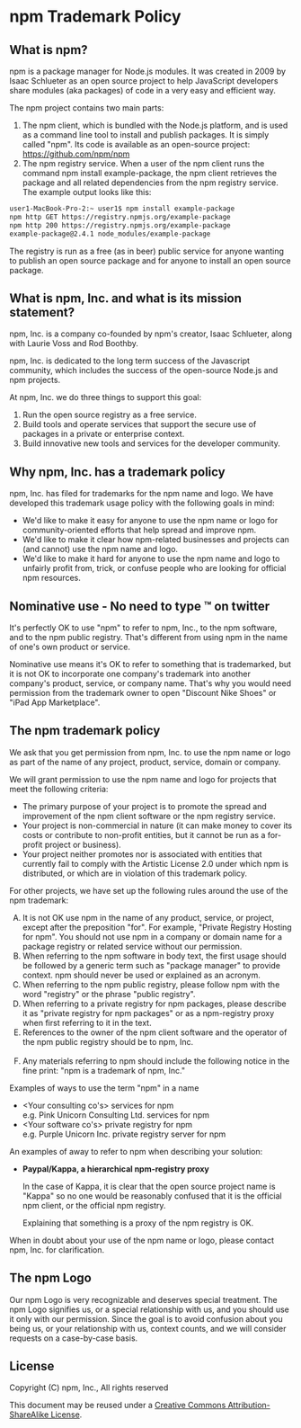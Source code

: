 # npm Trademark Policy

## What is npm?

npm is a package manager for Node.js modules.   It was created in 2009
by Isaac Schlueter as an open source project to help JavaScript
developers share modules (aka packages) of code in a very easy and
efficient way.

The npm project contains two main parts:

1. The npm client, which is bundled with the Node.js platform, and is
   used as a command line tool to install and publish packages.  It is
   simply called "npm".  Its code is available as an open-source
   project: https://github.com/npm/npm
2. The npm registry service.   When a user of the npm client runs the
   command npm install example-package, the npm client retrieves the
   package and all related dependencies from the npm registry service.
   The example output looks like this:

```BASH
user1-MacBook-Pro-2:~ user1$ npm install example-package
npm http GET https://registry.npmjs.org/example-package
npm http 200 https://registry.npmjs.org/example-package
example-package@2.4.1 node_modules/example-package
```

The registry is run as a free (as in beer) public service for anyone
wanting to publish an open source package and for anyone to install an
open source package.

## What is npm, Inc. and what is its mission statement?

npm, Inc. is a company co-founded by npm's creator, Isaac Schlueter,
along with Laurie Voss and Rod Boothby.

npm, Inc. is dedicated to the long term success of the Javascript
community, which includes the success of the open-source Node.js and
npm projects.

At npm, Inc. we do three things to support this goal:

1.	Run the open source registry as a free service.
2.	Build tools and operate services that support the secure use of
    packages in a private or enterprise context.
3.	Build innovative new tools and services for the developer
    community.

## Why npm, Inc. has a trademark policy

npm, Inc. has filed for trademarks for the npm name and logo. We have
developed this trademark usage policy with the following goals in
mind:

* We'd like to make it easy for anyone to use the npm name or logo for
  community-oriented efforts that help spread and improve npm.</br>
* We'd like to make it clear how npm-related businesses and projects
  can (and cannot) use the npm name and logo.</br>
* We'd like to make it hard for anyone to use the npm name and logo to
  unfairly profit from, trick, or confuse people who are looking for
  official npm resources.</br>

## Nominative use - No need to type ™ on twitter

It's perfectly OK to use "npm" to refer to npm, Inc., to the npm
software, and to the npm public registry.  That's different from using
npm in the name of one's own product or service. 

Nominative use means it's OK to refer to something that is
trademarked, but it is not OK to incorporate one company's trademark
into another company's product, service, or company name.   That's why
you would need permission from the trademark owner to open "Discount
Nike Shoes" or "iPad App Marketplace".

## The npm trademark policy

We ask that you get permission from npm, Inc. to use the npm name or
logo as part of the name of any project, product, service, domain or
company.

We will grant permission to use the npm name and logo for projects
that meet the following criteria:

* The primary purpose of your project is to promote the spread and
  improvement of the npm client software or the npm registry service.
* Your project is non-commercial in nature (it can make money to cover
  its costs or contribute to non-profit entities, but it cannot be run
  as a for-profit project or business).
* Your project neither promotes nor is associated with entities that
  currently fail to comply with the Artistic License 2.0 under which
  npm is distributed, or which are in violation of this trademark
  policy.

For other projects, we have set up the following rules around the use
of the npm trademark:

<OL type="A">
<LI>It is not OK use npm in the name of any product, service, or
project, except after the preposition "for". For example, "Private
Registry Hosting for npm". You should not use npm in a company or
domain name for a package registry or related service without our
permission.</LI>
<LI>When referring to the npm software in body text, the first usage
should be followed by a generic term such as "package manager" to
provide context. npm should never be used or explained as an
acronym.</LI>
<LI>When referring to the npm public registry, please follow npm with
the word "registry" or the phrase "public registry".</LI>
<LI>When referring to a private registry for npm packages, please
describe it as "private registry for npm packages" or as a
npm-registry proxy when first referring to it in the text.</LI>
<LI>References to the owner of the npm client software and the
operator of the npm public registry should be to npm, Inc.</LI></br>
<LI>Any materials referring to npm should include the following notice
in the fine print: "npm is a trademark of npm, Inc."</LI></OL>

Examples of ways to use the term "npm" in a name

* <Your consulting co's> services for npm  
  e.g. Pink Unicorn Consulting Ltd. services for npm
* <Your software co's> private registry for npm  
  e.g. Purple Unicorn Inc. private registry server for npm

An examples of away to refer to npm when describing your solution:

* **Paypal/Kappa, a hierarchical npm-registry proxy**

    In the case of Kappa, it is clear that the open source project
    name is "Kappa" so no one would be reasonably confused that it is
    the official npm client, or the official npm registry.

    Explaining that something is a proxy of the npm registry is OK.

When in doubt about your use of the npm name or logo, please contact
npm, Inc. for clarification.

## The npm Logo

Our npm Logo is very recognizable and deserves special treatment. The
npm Logo signifies us, or a special relationship with us, and you
should use it only with our permission. Since the goal is to avoid
confusion about you being us, or your relationship with us, context
counts, and we will consider requests on a case-by-case basis.

## License

Copyright (C) npm, Inc., All rights reserved

This document may be reused under a [Creative Commons
Attribution-ShareAlike
License](http://creativecommons.org/licenses/by-sa/4.0/).
